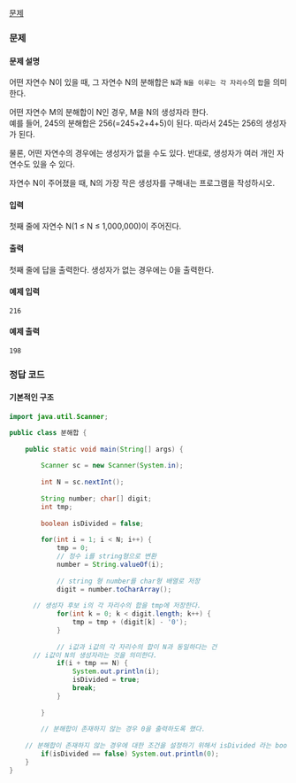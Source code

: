 [문제](https://www.acmicpc.net/problem/2231)

### 문제 

#### 문제 설명 

어떤 자연수 N이 있을 때, 그 자연수 N의 분해합은 `N`과 `N을 이루는 각 자리수`의 `합`을 의미한다.  

어떤 자연수 M의 분해합이 N인 경우, M을 N의 생성자라 한다.  
예를 들어, 245의 분해합은 256(=245+2+4+5)이 된다. 따라서 245는 256의 생성자가 된다. 

물론, 어떤 자연수의 경우에는 생성자가 없을 수도 있다. 반대로, 생성자가 여러 개인 자연수도 있을 수 있다.

자연수 N이 주어졌을 때, N의 가장 작은 생성자를 구해내는 프로그램을 작성하시오.

#### 입력 

첫째 줄에 자연수 N(1 ≤ N ≤ 1,000,000)이 주어진다.

#### 출력 

첫째 줄에 답을 출력한다. 생성자가 없는 경우에는 0을 출력한다.

#### 예제 입력 
``` 
216
```

#### 예제 출력 
``` 
198
```

### 정답 코드 

#### 기본적인 구조 

``` java
import java.util.Scanner;

public class 분해합 {
	
	public static void main(String[] args) {
	
		Scanner sc = new Scanner(System.in);
        
		int N = sc.nextInt();
		
		String number; char[] digit;
		int tmp;
		
		boolean isDivided = false;
		
		for(int i = 1; i < N; i++) {
			tmp = 0;
			// 정수 i를 string형으로 변환
			number = String.valueOf(i); 
			
			// string 형 number를 char형 배열로 저장
			digit = number.toCharArray();  
			
      // 생성자 후보 i의 각 자리수의 합을 tmp에 저장한다.
			for(int k = 0; k < digit.length; k++) {
				tmp = tmp + (digit[k] - '0');
			}
			
			// i값과 i값의 각 자리수의 합이 N과 동일하다는 건
      // i값이 N의 생성자라는 것을 의미한다.
			if(i + tmp == N) {
				System.out.println(i);
				isDivided = true;
				break;			
			}
			
		}
		
		// 분해합이 존재하지 않는 경우 0을 출력하도록 했다.
    
    // 분해합이 존재하지 않는 경우에 대한 조건을 설정하기 위해서 isDivided 라는 boolean 값으로 판별했다.
		if(isDivided == false) System.out.println(0);
	}
}
``` 
